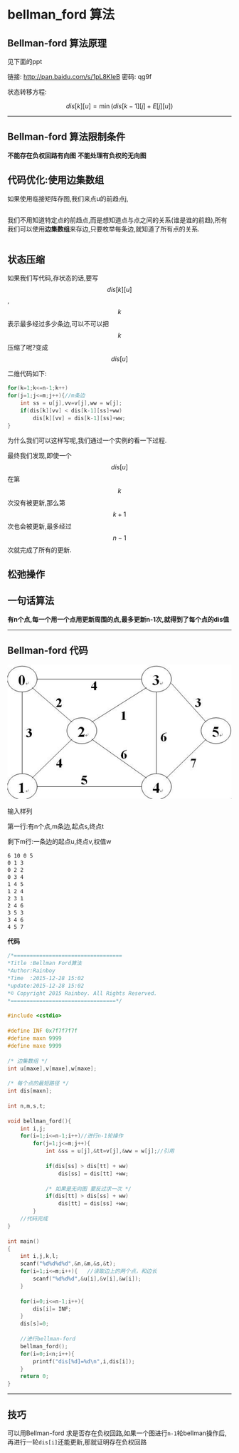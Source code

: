 # bellman_ford 算法

## Bellman-ford 算法原理

见下面的ppt


链接: http://pan.baidu.com/s/1pL8KIeB 密码: qg9f


状态转移方程:

```math
dis[k][u] = \min(dis[k-1][j] + E[j][u])
```


----------------------------


## Bellman-ford 算法限制条件

**不能存在负权回路有向图**
**不能处理有负权的无向图**


## 代码优化:使用边集数组

如果使用临接矩阵存图,我们来点u的前趋点j,

```c

```

我们不用知道特定点的前趋点,而是想知道点与点之间的关系(谁是谁的前趋),所有我们可以使用**边集数组**来存边,只要枚举每条边,就知道了所有点的关系.

```c
```

## 状态压缩


如果我们写代码,存状态的话,要写$$dis[k][u]$$,$$k$$表示最多经过多少条边,可以不可以把$$k$$压缩了呢?变成$$dis[u]$$


二维代码如下:

```c
for(k=1;k<=n-1;k++)
for(j=1;j<=m;j++){//m条边
    int ss = u[j],vv=v[j],ww = w[j];
    if(dis[k][vv] < dis[k-1][ss]+ww)
        dis[k][vv] = dis[k-1][ss]+ww;
}
```

为什么我们可以这样写呢,我们通过一个实例的看一下过程.



最终我们发现,即使一个$$dis[u]$$在第$$k$$次没有被更新,那么第$$k+1$$次也会被更新,最多经过$$n-1$$次就完成了所有的更新.



## 松弛操作

## 一句话算法

**有n个点,每一个用一个点用更新周围的点,最多更新n-1次,就得到了每个点的dis值**

----------------------------

## Bellman-ford 代码


![一个图](/images/一个图.jpg)

输入样列

第一行:有n个点,m条边,起点s,终点t

剩下m行:一条边的起点u,终点v,权值w

```
6 10 0 5
0 1 3
0 2 2
0 3 4
1 4 5
1 2 4
2 3 1
2 4 6
3 5 3
3 4 6
4 5 7
```

**代码**

```c
/*==================================
*Title :Bellman Ford算法
*Author:Rainboy
*Time  :2015-12-28 15:02
*update:2015-12-28 15:02
*© Copyright 2015 Rainboy. All Rights Reserved.
*=================================*/

#include <cstdio>

#define INF 0x7f7f7f7f
#define maxn 9999
#define maxe 9999

/* 边集数组 */
int u[maxe],v[maxe],w[maxe];

/* 每个点的最短路径 */
int dis[maxn];

int n,m,s,t;

void bellman_ford(){
    int i,j;
    for(i=1;i<=n-1;i++)//进行n-1轮操作
        for(j=1;j<=m;j++){
            int &ss = u[j],&tt=v[j],&ww = w[j];//引用
            
            if(dis[ss] > dis[tt] + ww)
                dis[ss] = dis[tt] +ww;

            /* 如果是无向图 要反过求一次 */
            if(dis[tt] > dis[ss] + ww)
                dis[tt] = dis[ss] +ww;
        }
    //代码完成
}

int main()
{
    int i,j,k,l;
    scanf("%d%d%d%d",&n,&m,&s,&t);
    for(i=1;i<=m;i++){   //读取边上的两个点，和边长
        scanf("%d%d%d",&u[i],&v[i],&w[i]);
    }
    
    for(i=0;i<=n-1;i++){
        dis[i]= INF;
    }
    dis[s]=0;
    
    //进行bellman-ford
    bellman_ford();
    for(i=0;i<n;i++){
        printf("dis[%d]=%d\n",i,dis[i]);
    }
    return 0;
}
```

------------------------

## 技巧

可以用Bellman-ford 求是否存在负权回路,如果一个图进行`n-1`轮bellman操作后,再进行一轮`dis[i]`还能更新,那就证明存在负权回路
